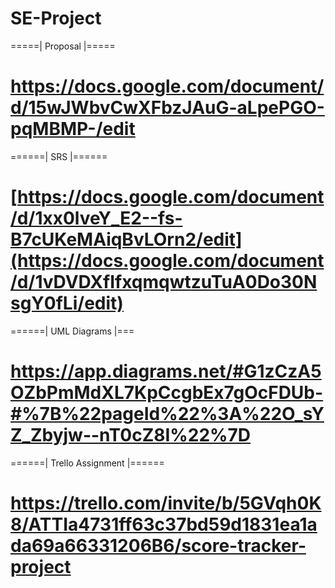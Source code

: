 # SE-Project

=====| Proposal |=====
# https://docs.google.com/document/d/15wJWbvCwXFbzJAuG-aLpePGO-pqMBMP-/edit

======| SRS |======
# [https://docs.google.com/document/d/1xx0lveY_E2--fs-B7cUKeMAiqBvLOrn2/edit](https://docs.google.com/document/d/1vDVDXfIfxqmqwtzuTuA0Do30NsgY0fLi/edit)

======| UML Diagrams |===
# https://app.diagrams.net/#G1zCzA5OZbPmMdXL7KpCcgbEx7gOcFDUb-#%7B%22pageId%22%3A%22O_sYZ_Zbyjw--nT0cZ8I%22%7D

======| Trello Assignment |======
# https://trello.com/invite/b/5GVqh0K8/ATTIa4731ff63c37bd59d1831ea1ada69a66331206B6/score-tracker-project
